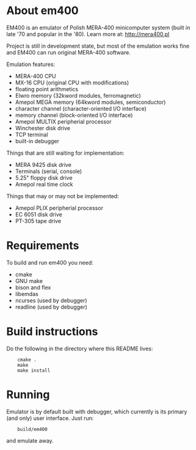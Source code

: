 
About em400
==========================================================================

EM400 is an emulator of Polish MERA-400 minicomputer system (built in late '70 and popular in the '80). Learn more at: http://mera400.pl

Project is still in development state, but most of the emulation works fine and EM400 can run original MERA-400 software.

Emulation features:

* MERA-400 CPU
* MX-16 CPU (original CPU with modifications)
* floating point arithmetics
* Elwro memory (32kword modules, ferromagnetic)
* Amepol MEGA memory (64kword modules, semiconductor)
* character channel (character-oriented I/O interface)
* memory channel (block-oriented I/O interface)
* Amepol MULTIX peripherial processor
* Winchester disk drive
* TCP terminal
* built-in debugger

Things that are still waiting for implementation:

* MERA 9425 disk drive
* Terminals (serial, console)
* 5.25" floppy disk drive
* Amepol real time clock

Things that may or may not be implemented:

* Amepol PLIX peripherial processor
* EC 6051 disk drive
* PT-305 tape drive


Requirements
==========================================================================

To build and run em400 you need:

* cmake
* GNU make
* bison and flex
* libemdas
* ncurses (used by debugger)
* readline (used by debugger)


Build instructions
==========================================================================

Do the following in the directory where this README lives:

```
	cmake .
	make
	make install
```

Running
==========================================================================

Emulator is by default built with debugger, which currently is its primary (and only) user interface.
Just run:

```
	build/em400
```

and emulate away.

